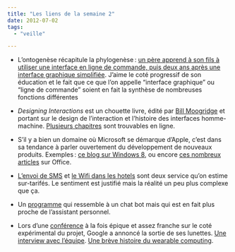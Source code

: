 ```yaml
---
title: "Les liens de la semaine 2"
date: 2012-07-02
tags:
  - "veille"

---
```


- L’ontogenèse récapitule la phylogenèse : [un père apprend à son fils à utiliser une interface en ligne de commande, puis deux ans après une interface graphique simplifiée](http://changelog.complete.org/archives/category/technology/children-computing). J’aime le coté progressif de son éducation et le fait que ce que l’on appelle “interface graphique” ou “ligne de commande” soient en fait la synthèse de nombreuses fonctions différentes

- _Designing Interactions_ est un chouette livre, édité par [Bill Moogridge](http://en.wikipedia.org/wiki/Bill_Moggridge) et portant sur le design de l’interaction et l’histoire des interfaces homme-machine. [Plusieurs chapitres](https://www.google.com/search?hl=en&source=hp&q=%22designing%20interactions%22%20filetype%3Apdf&aq=f&aql=&aqi=&oq=#hl=en&sclient=psy-ab&q=site:www.designinginteractions.com+filetype%3Apdf&oq=site:www.designinginteractions.com+filetype%3Apdf) sont trouvables en ligne.

- S’il y a bien un domaine où Microsoft se démarque d’Apple, c’est dans sa tendance à parler ouvertement du développement de nouveaux produits. Exemples : [ce blog sur Windows 8](http://blogs.msdn.com/b/b8/), ou encore [ces nombreux articles](http://blogs.msdn.com/b/jensenh/archive/2008/03/12/table-of-contents.aspx) sur Office.

- [L’envoi de SMS](http://everythingsysadmin.com/2008/12/how-sms-works.html) et [le Wifi dans les hotels](http://pierreschneider.typepad.com/blog/2012/07/le-long-couloir-vers-le-wifi-dans-sa-chambre-dh%C3%B4tel.html) sont deux service qu’on estime sur-tarifés. Le sentiment est justifié mais la réalité un peu plus complexe que ça.

- Un [programme](http://www.totopoetry.com/credits/eve.asp) qui ressemble à un chat bot mais qui est en fait plus proche de l’assistant personnel.

- Lors d’une [conférence](http://arstechnica.com/gadgets/2012/06/googlers-skydive-wearing-google-glasses-broadcast-jump-live-to-google/%20) à la fois épique et assez franche sur le coté expérimental du projet, Google a annoncé la sortie de ses lunettes. [Une interview avec l’équipe](http://www.wired.com/gadgetlab/2012/06/clear-glass-leaders-googles-wearable-computing-breakthrough-explain-it-all-for-you/). [Une brève histoire du wearable computing](http://www.theverge.com/2012/6/26/2986317/google-project-glass-wearable-computers-disappoint-me).
